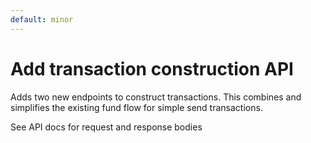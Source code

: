```yaml
---
default: minor
---
```


# Add transaction construction API

Adds two new endpoints to construct transactions. This combines and simplifies the existing fund flow for simple send transactions.

See API docs for request and response bodies